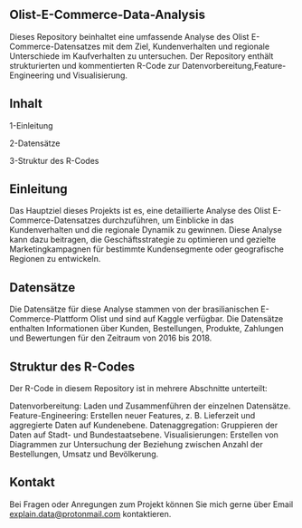 Olist-E-Commerce-Data-Analysis
------------------------------
Dieses Repository beinhaltet eine umfassende Analyse des Olist E-Commerce-Datensatzes mit dem Ziel, Kundenverhalten
und regionale Unterschiede im Kaufverhalten zu untersuchen. Der Repository enthält strukturierten und kommentierten R-Code zur Datenvorbereitung,Feature-Engineering und Visualisierung.

Inhalt
------
1-Einleitung

2-Datensätze

3-Struktur des R-Codes

Einleitung
----------
Das Hauptziel dieses Projekts ist es, eine detaillierte Analyse des Olist E-Commerce-Datensatzes durchzuführen, 
um Einblicke in das Kundenverhalten und die regionale Dynamik zu gewinnen. Diese Analyse kann dazu beitragen, 
die Geschäftsstrategie zu optimieren und gezielte Marketingkampagnen für bestimmte Kundensegmente oder geografische Regionen zu entwickeln.

Datensätze
----------
Die Datensätze für diese Analyse stammen von der brasilianischen E-Commerce-Plattform Olist und sind auf Kaggle verfügbar. 
Die Datensätze enthalten Informationen über Kunden, Bestellungen, Produkte, Zahlungen und Bewertungen für den Zeitraum von 2016 bis 2018.

Struktur des R-Codes
--------------------
Der R-Code in diesem Repository ist in mehrere Abschnitte unterteilt:

Datenvorbereitung: Laden und Zusammenführen der einzelnen Datensätze.
Feature-Engineering: Erstellen neuer Features, z. B. Lieferzeit und aggregierte Daten auf Kundenebene.
Datenaggregation: Gruppieren der Daten auf Stadt- und Bundestaatsebene.
Visualisierungen: Erstellen von Diagrammen zur Untersuchung der Beziehung zwischen Anzahl der Bestellungen, Umsatz und Bevölkerung.

Kontakt
-------
Bei Fragen oder Anregungen zum Projekt können Sie mich gerne über Email explain.data@protonmail.com kontaktieren.  
